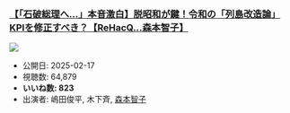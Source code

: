 ### [【「石破総理へ…」本音激白】脱昭和が鍵！令和の「列島改造論」KPIを修正すべき？【ReHacQ…森本智子】](https://www.youtube.com/watch?v=aDEt2s874eA)
[![](https://img.youtube.com/vi/aDEt2s874eA/sddefault.jpg)](https://www.youtube.com/watch?v=aDEt2s874eA)
-   公開日: 2025-02-17
-   視聴数: 64,879
-   **いいね数: 823**
-   出演者: 嶋田俊平, 木下斉, [森本智子](/rehacq_fan/people/森本智子 "wikilink")
